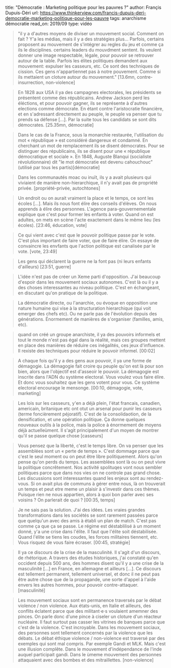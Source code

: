 title: "Démocratie : Marketing politique pour les pauvres ?"
author: Françis Dupuis-Déri
url: https://www.thinkerview.com/francis-dupuis-deri-democratie-marketing-politique-pour-les-pauvre
tags: anarchisme
      démocratie
read_on: 2019/09
type: vidéo

> "il y a d'autres moyens de diviser un mouvement social. Comment on fait ? Y'a les médias, mais il y a des stratégies plus… Parfois, certains proposent au mouvement de s'intégrer au regles du jeu et comme ça ils le disciplines. certains leaders du mouvdment sentent. Ils veulent donner une image respectable, légale, pour pouvoir se retrouver autour de la table. Parfois les élites politiques demandent aux mouvement: expulser les casseurs, etc. Ce sont des techniques de cission. Ces gens n'appartiennet pas à notre pouvement. Comme si ils mettaient un cloture autour du mouvement." [13.6mn, contre-insurrection, non-violence]

> En 1828 aux USA il ya des campagnes electorales, les présidents se présentent comme des républicains. Andrew Jackson perd les éléctions, et pour pouvoir gagner, ils se représente à d'autres elections comme démocrate. En étant contre l'aristocratie financière, et en s'adressant directement au peuple, le peuple va penser que tu prends sa défense […]. Par la suite tous les candidats se sont dits démocrates. [25.35mn, démocratie]

> Dans le cas de la France, sous la monarchie restaurée, l'utilisation du mot « république » est considéré dangereux et condamné. En cherchant un mot de remplacement ils se disent démocrates. Pour se distinguer des républicains, ils se disent pour une « république démocratique et sociale ». En 1848, Auguste Blanqui (socialiste révolutionnaire) dit "le mot démocratie est devenu cahouchouc" (utilisé par tous les partis)[démocratie]

> Dans les communautés moac ou inuït, ils y a avait plusieurs qui viviaient de manière non-hierarchique, il n'y avait pas de propriété privée. [propriété-privée, autochtones]

> Un endroit ou on aurait vraiment la place et le temps, ce sont les écoles […]. Mais ils nous font élire des conseils d'élèves. On nous apprends à élire des personnes. L'agence para-gouvernementale explique que c'est pour former les enfants à voter. Quand on est adultes, on mets en scène l'acte exactement dans le même lieu (les écoles). [23:46, éducation, vote]

> Ce qui vient avec c'est que le pouvoir politique passe par le vote. C'est plus important de faire voter, que de faire élire. On essaye de convaincre les envfants que l'action politique est canalisée par le vote. [vote, 23:49]

> Les gens qui déclarent la guerre ne la font pas (ni leurs enfants d'ailleurs) [23:51, guerre]

> L'idée n'est pas de créer un Xeme parti d'opposition. J'ai beaucoup d'espoir dans les mouvement sociaux autonomes. C'est là ou il y a des choses interessantes au niveau politique. C'est en échangeant, en discutant qu'on pratique de la politique.

> La démocratie directe, ou l'anarchie, ou évoque en opposition une nature humaine qui vise à la structuration hierarchique (qui voit emerger des chefs etc). Ou ne parle pas de l'évolution depuis des générations. Énormement de manières de s'organiser (familles, amis, etc).

> quand on créé un groupe anarchiste, il ya des pouvoirs informels et tout le monde n'est pas égal dans la réalité, mais ces groupes mettent en place des manières de réduire ces inégalités, ces jeux d'influence. Il rexiste des techniques pour réduire le pouvoir informel. [00:02]

> A chaque fois qu'il y a des gens aux pouvoir, il ya une forme de démagogie. La démagogie fait croire qu peuple qu'on est là pour son bien, alors que l'objectif est d'asseoir le pouvoir. La démagogie est inscrite dans l'ADN du système electoral. Vous voulez vous faire élire. Et donc vous souhaitez que les gens votent pour vous. Ce système electoral encourage le mensonge. [00:10, démagogie, vote, marketing]

> Les lois sur les casseurs, y'en a déjà plein, l'état francais, canadien, americain, britanique etc ont otut un arsenal pour punir les casseurs (terme foncièrement péjoratif). C'est de la consolidaotion, de la densification, et une opération politique. Ça donne quelques nouveaux outils à la police, mais la police à énormement de moyens déjà actuelleùment. Il s'agit principalement d'un moyen de montrer qu'il se passe quelque chose [casseurs]

> Vous pensez que la liberté, c'est le temps libre. On va penser que les assemblées sont un « perte de temps ». C'est dommage parce que c'est le seul moment ou on peut être libre politiquement. Alors qu'on pense qu'on perds du temps. Les assemblées sont là ou on peut vivre la politique concrêtement. Nos activité spolituqes vont nous sembler politiques parce que dans nos vies on ne controle pas grand chose. Les discussions sont interessantes quand les enjeux sont au rendez-vous. Si on avait plus de communs à gérer entre nous, là on trouverait un temps et peut etre meme un plaisir à s'investir dans ces thèmes. Puisque rien ne nous appartien, alors à quoi bon parler avec ses voisins ?  On parlerait de quoi ? [00:35, temps]

> Je ne sais pas la solution. J'ai des idées. Les vraies grandes transformations dans les sociétés se sont rarement passées parce que quelqu'un avec des amis à établi un plan de match. C'est pas comme ça que ça se passe. Le régime est déstablilisé à un moment donné, y'a une crise dans l'élite. Il faut que l'élite soit déstabilisée. Quand l'élite se tiens les coudes, les forces militaires tiennent, etc. Vous risquez de vous faire écraser. [00:45, stratégie]

> Il ya ce discours de la crise de la masculinité. Il s'agit d'un discours, de rhétorique. A travers des études historiques, j'ai constaté qu'en occident depuis 500 ans, des hommes disent qu'il y a une crise de la masculinité […] en France, en allemagne et ailleurs […]. Ce discours est tellement permanent, tellement universel, et donc il ne peut pas être autre chose que de la propagande, une sorte d'appel à l'aide envers les autres hommes, pour pouvoir contre-attaquer. [masculinité]

> Les mouvement sociaux sont en permanence traversés par le débat violence / non violence. Aux états-unis, en Italie et ailleurs, des conflits éclatent parce que des militant⋅e⋅s voulaient amemner des pinces. On parle donc d'une pince à ciseler un cloture d'un réacteur nucléaire. Il faut surtout pas casser les vitrines de banques parce que c'est de la violence. C'est incroyable. Dans les mouvement sociaux, des personnes sont tellement concernés par la violence que les débats. Le débat éthique violence / non-violence est traversé par des exemples qui sont mal compris. Par exemple Gandi et MLK. Mais c'est une illusion complête. Dans le mouvement d'indépendance de l'inde auquel participait gandi. Dans le ùmeme mouvement des personnes attaquaient avec des bombes et des mitraillettes. [non-violence]
